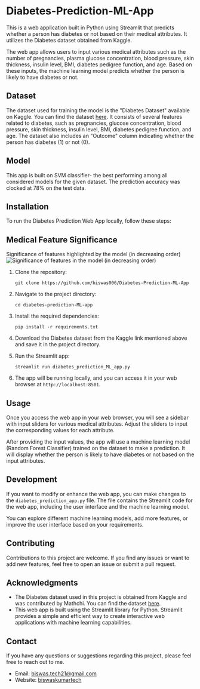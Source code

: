 # Diabetes-Prediction-ML-App

This is a web application built in Python using Streamlit that predicts whether a person has diabetes or not based on their medical attributes. It utilizes the Diabetes dataset obtained from Kaggle.

The web app allows users to input various medical attributes such as the number of pregnancies, plasma glucose concentration, blood pressure, skin thickness, insulin level, BMI, diabetes pedigree function, and age. Based on these inputs, the machine learning model predicts whether the person is likely to have diabetes or not.

## Dataset
The dataset used for training the model is the "Diabetes Dataset" available on Kaggle. You can find the dataset [here](https://www.kaggle.com/datasets/mathchi/diabetes-data-set). It consists of several features related to diabetes, such as pregnancies, glucose concentration, blood pressure, skin thickness, insulin level, BMI, diabetes pedigree function, and age. The dataset also includes an "Outcome" column indicating whether the person has diabetes (1) or not (0).

## Model
This app is built on SVM classifier- the best performing among all considered models for the given dataset. The prediction accuracy was clocked at 78% on the test data.

## Installation
To run the Diabetes Prediction Web App locally, follow these steps:

## Medical Feature Significance 
Significance of features highlighted by the model (in decreasing order)
![Significance of  features in the model (in decreasing order)](https://github.com/biswas006/Diabetes-Prediction-ML-App/assets/54642211/c79c597e-6ffa-4947-8b1f-b589dfaacad8)



1. Clone the repository:
   ```
   git clone https://github.com/biswas006/Diabetes-Prediction-ML-App
   ```
   
2. Navigate to the project directory:
   ```
   cd diabetes-prediction-ML-app
   ```

3. Install the required dependencies:
   ```
   pip install -r requirements.txt
   ```

4. Download the Diabetes dataset from the Kaggle link mentioned above and save it in the project directory.

5. Run the Streamlit app:
   ```
   streamlit run diabetes_prediction_ML_app.py
   ```

6. The app will be running locally, and you can access it in your web browser at `http://localhost:8501`.

## Usage
Once you access the web app in your web browser, you will see a sidebar with input sliders for various medical attributes. Adjust the sliders to input the corresponding values for each attribute.

After providing the input values, the app will use a machine learning model (Random Forest Classifier) trained on the dataset to make a prediction. It will display whether the person is likely to have diabetes or not based on the input attributes. 

## Development
If you want to modify or enhance the web app, you can make changes to the `diabetes_prediction_app.py` file. The file contains the Streamlit code for the web app, including the user interface and the machine learning model.

You can explore different machine learning models, add more features, or improve the user interface based on your requirements.

## Contributing
Contributions to this project are welcome. If you find any issues or want to add new features, feel free to open an issue or submit a pull request.

## Acknowledgments
- The Diabetes dataset used in this project is obtained from Kaggle and was contributed by Mathchi. You can find the dataset [here](https://www.kaggle.com/datasets/mathchi/diabetes-data-set).
- This web app is built using the Streamlit library for Python. Streamlit provides a simple and efficient way to create interactive web applications with machine learning capabilities.

## Contact
If you have any questions or suggestions regarding this project, please feel free to reach out to me.

- Email: biswas.tech21@gmail.com
- Website: [biswaskumartech](https://www.biswaskumartech.com/)



